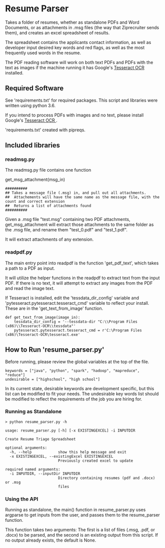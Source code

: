 # Resume Parser

Takes a folder of resumes, whether as standalone PDFs and Word Documents, or as attachments in .msg files (the way that Ziprecruiter sends them), and creates an excel spreadsheet of results. 

The spreadsheet contains the applicants contact information, as well as developer input desired key words and red flags, as well as the most frequently used words in the resume. 

The PDF reading software will work on both text PDFs and PDFs with the text as images if the machine running it has Google's [Tesseract OCR ](https://github.com/tesseract-ocr/tesseract) installed. 

## Required Software

See 'requirements.txt' for required packages.  This script and libraries were written using python 3.6.  

If you intend to process PDFs with images and no text, please install Google's [Tesseract OCR ](https://github.com/tesseract-ocr/tesseract).

'requirements.txt' created with pipreqs.

## Included libraries

### readmsg.py

The readmsg.py file contains one function

get_msg_attachment(msg_in)
```
##########
## Takes a message file (.msg) in, and pull out all attachments.  
##  Attachements will have the same name as the message file, with the count and correct extension
##  Returns a list of attachments found
##########
```

Given a .msg file "test.msg" containing two PDF attachments, get_msg_attachment will extract those attachments to the same folder as the .msg file, and rename them "test_0.pdf" and "test_1.pdf". 

It will extract attachments of any extension. 

### readpdf.py

The main entry point into readpdf is the function 'get_pdf_text', which takes a path to a PDF as input. 

It will utilize the helper functions in the readpdf to extract text from the input PDF.  If there is no text, it will attempt to extract any images from the PDF and read the image text.  

If Tesseract is installed, edit the 'tessdata_dir_config' variable and 'pytesseract.pytesseract.tesseract_cmd' variable to reflect your install. These are in the 'get_text_from_image' function.

```
def get_text_from_image(image_in):
    tessdata_dir_config = '--tessdata-dir "C:\\Program Files (x86)\\Tesseract-OCR\\tessdata"'
    pytesseract.pytesseract.tesseract_cmd = r'C:\Program Files (x86)\Tesseract-OCR\tesseract.exe'
```

## How to Run 'resume_parser.py'

Before running, please review the global variables at the top of the file. 

```
keywords = ["java", "python", "spark", "hadoop", "mapreduce", "reduce"]
undesirable = ["highschool", "high school"]
```

In its current state, desirable keywords are development specific, but this list can be modified to fit your needs. The undesirable key words list should be modified to reflect the requirements of the job you are hiring for. 

### Running as Standalone

```
> python resume_parser.py -h

usage: resume_parser.py [-h] [-x EXISTINGEXCEL] -i INPUTDIR

Create Resume Triage Spreadsheet

optional arguments:
  -h, --help            show this help message and exit
  -x EXISTINGEXCEL, --existingExcel EXISTINGEXCEL
                        Previously created excel to update

required named arguments:
  -i INPUTDIR, --inputDir INPUTDIR
                        Directory containing resumes (pdf and .docx) or .msg
                        files

```


### Using the API

Running as standalone, the main() function in resume_parser.py uses argparse to get inputs from the user, and passes them to the resume_parser function. 

This function takes two arguments: The first is a list of files (.msg, .pdf, or .docx) to be parsed, and the second is an existing output from this script.  If no output already exists, the default is None. 


